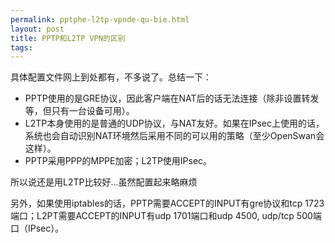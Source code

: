 ```yaml
---
permalink: pptphe-l2tp-vpnde-qu-bie.html
layout: post
title: PPTP和L2TP VPN的区别
tags: 
---
```


具体配置文件网上到处都有，不多说了。总结一下：

- PPTP使用的是GRE协议，因此客户端在NAT后的话无法连接（除非设置转发等，但只有一台设备可用）。
- L2TP本身使用的是普通的UDP协议，与NAT友好。如果在IPsec上使用的话，系统也会自动识别NAT环境然后采用不同的可以用的策略（至少OpenSwan会这样）。
- PPTP采用PPP的MPPE加密；L2TP使用IPsec。

所以说还是用L2TP比较好...虽然配置起来略麻烦

另外，如果使用iptables的话，PPTP需要ACCEPT的INPUT有gre协议和tcp 1723端口；L2PT需要ACCEPT的INPUT有udp 1701端口和udp 4500, udp/tcp 500端口（IPsec）。

